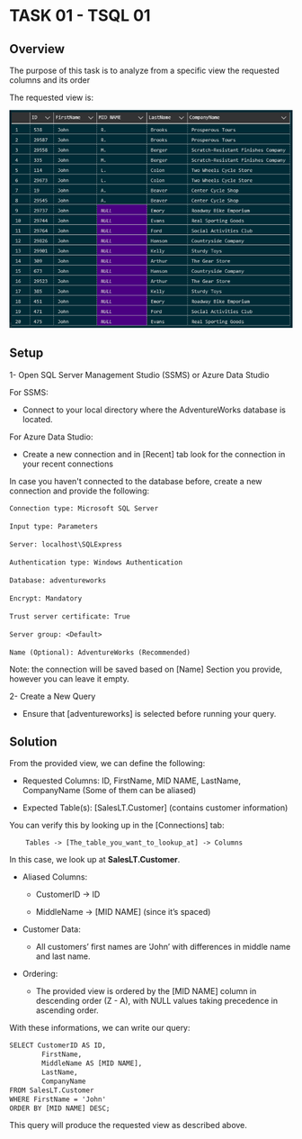 # TASK 01 - TSQL 01

## Overview

The purpose of this task is to analyze from a specific view the requested columns and its order

The requested view is:

![requested_view](./res/T-SQL%20Q1.png)

## Setup

1- Open SQL Server Management Studio (SSMS) or Azure Data Studio

For SSMS:

- Connect to your local directory where the AdventureWorks database is located.

For Azure Data Studio:

- Create a new connection and in [Recent] tab look for the connection in your recent connections

In case you haven't connected to the database before, create a new connection and provide the following:

    Connection type: Microsoft SQL Server

    Input type: Parameters 

    Server: localhost\SQLExpress

    Authentication type: Windows Authentication

    Database: adventureworks

    Encrypt: Mandatory

    Trust server certificate: True

    Server group: <Default>

    Name (Optional): AdventureWorks (Recommended)

Note: the connection will be saved based on [Name] Section you provide, however you can leave it empty.

2- Create a New Query

- Ensure that [adventureworks] is selected before running your query.

## Solution

From the provided view, we can define the following:

- Requested Columns: ID, FirstName, MID NAME, LastName, CompanyName (Some of them can be aliased)

- Expected Table(s): [SalesLT.Customer] (contains customer information)

You can verify this by looking up in the [Connections] tab:

        Tables -> [The_table_you_want_to_lookup_at] -> Columns

In this case, we look up at **SalesLT.Customer**.

- Aliased Columns:
    
    - CustomerID -> ID

    - MiddleName -> [MID NAME] (since it’s spaced)

- Customer Data:

    - All customers’ first names are ‘John’ with differences in middle name and last name.

- Ordering:
    - The provided view is ordered by the [MID NAME] column in descending order (Z - A), with NULL values taking precedence in ascending order.

With these informations, we can write our query:

    SELECT CustomerID AS ID,
            FirstName,
            MiddleName AS [MID NAME],
            LastName,
            CompanyName
    FROM SalesLT.Customer
    WHERE FirstName = 'John'
    ORDER BY [MID NAME] DESC;

This query will produce the requested view as described above.
